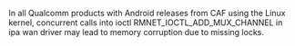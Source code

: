 In all Qualcomm products with Android releases from CAF using the Linux kernel, concurrent calls into ioctl RMNET_IOCTL_ADD_MUX_CHANNEL in ipa wan driver may lead to memory corruption due to missing locks.